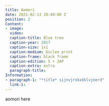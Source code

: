 ```yaml
---
title: Aomori
date: 2021-02-13 18:49:00 Z
position: 2
Content:
- image: 
  video: 
  caption-title: Blue tree
  caption-year: 2017
  caption-size: 1x1
  caption-medium: Giclee print
  caption-frame: black frame
  caption-edition: 5 + 2AP
  caption-extra: extra
  paragraph-title: 
Information:
- paragraph-1: "*title* sijnvjrnkxbklvjnerd"
  link-1: 
---
```


aomori here